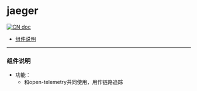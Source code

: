 # jaeger

[![CN doc](https://img.shields.io/badge/文档-中文版-blue.svg)](jaeger.md)

- [组件说明](#组件说明)

---

### 组件说明
*  功能：
   * 和open-telemetry共同使用，用作链路追踪
